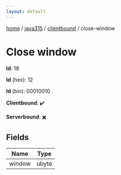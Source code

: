 ```yaml
---
layout: default
---
```


[home](/)  /  [java315](/protocol/java315)  /  [clientbound](/protocol/java315/clientbound)  /  close-window

# Close window

**Id**: 18

**Id** (hex): 12

**Id** (bin): 00010010

**Clientbound**: ✔️

**Serverbound**: ✖️

## Fields

Name | Type
---|---
window | ubyte

